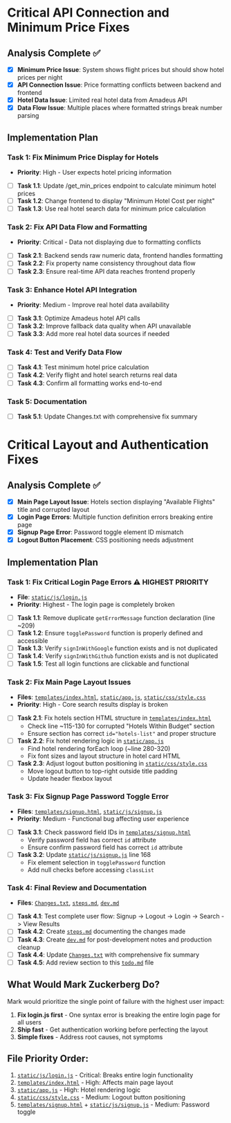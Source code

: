 # Critical API Connection and Minimum Price Fixes

## Analysis Complete ✅
- [x] **Minimum Price Issue**: System shows flight prices but should show hotel prices per night
- [x] **API Connection Issue**: Price formatting conflicts between backend and frontend
- [x] **Hotel Data Issue**: Limited real hotel data from Amadeus API
- [x] **Data Flow Issue**: Multiple places where formatted strings break number parsing

## Implementation Plan

### Task 1: Fix Minimum Price Display for Hotels
- **Priority**: High - User expects hotel pricing information
- [ ] **Task 1.1**: Update /get_min_prices endpoint to calculate minimum hotel prices
- [ ] **Task 1.2**: Change frontend to display "Minimum Hotel Cost per night"
- [ ] **Task 1.3**: Use real hotel search data for minimum price calculation

### Task 2: Fix API Data Flow and Formatting
- **Priority**: Critical - Data not displaying due to formatting conflicts
- [ ] **Task 2.1**: Backend sends raw numeric data, frontend handles formatting
- [ ] **Task 2.2**: Fix property name consistency throughout data flow
- [ ] **Task 2.3**: Ensure real-time API data reaches frontend properly

### Task 3: Enhance Hotel API Integration
- **Priority**: Medium - Improve real hotel data availability
- [ ] **Task 3.1**: Optimize Amadeus hotel API calls
- [ ] **Task 3.2**: Improve fallback data quality when API unavailable
- [ ] **Task 3.3**: Add more real hotel data sources if needed

### Task 4: Test and Verify Data Flow
- [ ] **Task 4.1**: Test minimum hotel price calculation
- [ ] **Task 4.2**: Verify flight and hotel search returns real data
- [ ] **Task 4.3**: Confirm all formatting works end-to-end

### Task 5: Documentation
- [ ] **Task 5.1**: Update Changes.txt with comprehensive fix summary

# Critical Layout and Authentication Fixes

## Analysis Complete ✅
- [x] **Main Page Layout Issue**: Hotels section displaying "Available Flights" title and corrupted layout
- [x] **Login Page Errors**: Multiple function definition errors breaking entire page
- [x] **Signup Page Error**: Password toggle element ID mismatch
- [x] **Logout Button Placement**: CSS positioning needs adjustment

## Implementation Plan

### Task 1: Fix Critical Login Page Errors ⚠️ HIGHEST PRIORITY
- **File**: [`static/js/login.js`](static/js/login.js)
- **Priority**: Highest - The login page is completely broken
- [ ] **Task 1.1**: Remove duplicate `getErrorMessage` function declaration (line ~209)
- [ ] **Task 1.2**: Ensure `togglePassword` function is properly defined and accessible
- [ ] **Task 1.3**: Verify `signInWithGoogle` function exists and is not duplicated
- [ ] **Task 1.4**: Verify `signInWithGithub` function exists and is not duplicated
- [ ] **Task 1.5**: Test all login functions are clickable and functional

### Task 2: Fix Main Page Layout Issues
- **Files**: [`templates/index.html`](templates/index.html), [`static/app.js`](static/app.js), [`static/css/style.css`](static/css/style.css)
- **Priority**: High - Core search results display is broken
- [ ] **Task 2.1**: Fix hotels section HTML structure in [`templates/index.html`](templates/index.html)
  - Check line ~115-130 for corrupted "Hotels Within Budget" section
  - Ensure section has correct `id="hotels-list"` and proper structure
- [ ] **Task 2.2**: Fix hotel rendering logic in [`static/app.js`](static/app.js)
  - Find hotel rendering forEach loop (~line 280-320)
  - Fix font sizes and layout structure in hotel card HTML
- [ ] **Task 2.3**: Adjust logout button positioning in [`static/css/style.css`](static/css/style.css)
  - Move logout button to top-right outside title padding
  - Update header flexbox layout

### Task 3: Fix Signup Page Password Toggle Error
- **Files**: [`templates/signup.html`](templates/signup.html), [`static/js/signup.js`](static/js/signup.js)
- **Priority**: Medium - Functional bug affecting user experience
- [ ] **Task 3.1**: Check password field IDs in [`templates/signup.html`](templates/signup.html)
  - Verify password field has correct `id` attribute
  - Ensure confirm password field has correct `id` attribute
- [ ] **Task 3.2**: Update [`static/js/signup.js`](static/js/signup.js) line 168
  - Fix element selection in `togglePassword` function
  - Add null checks before accessing `classList`

### Task 4: Final Review and Documentation
- **Files**: [`Changes.txt`](Changes.txt), [`steps.md`](steps.md), [`dev.md`](dev.md)
- [ ] **Task 4.1**: Test complete user flow: Signup -> Logout -> Login -> Search -> View Results
- [ ] **Task 4.2**: Create [`steps.md`](steps.md) documenting the changes made
- [ ] **Task 4.3**: Create [`dev.md`](dev.md) for post-development notes and production cleanup
- [ ] **Task 4.4**: Update [`Changes.txt`](Changes.txt) with comprehensive fix summary
- [ ] **Task 4.5**: Add review section to this [`todo.md`](todo.md) file

## **What Would Mark Zuckerberg Do?**
Mark would prioritize the single point of failure with the highest user impact:
1. **Fix login.js first** - One syntax error is breaking the entire login page for all users
2. **Ship fast** - Get authentication working before perfecting the layout
3. **Simple fixes** - Address root causes, not symptoms

## **File Priority Order:**
1. [`static/js/login.js`](static/js/login.js) - Critical: Breaks entire login functionality
2. [`templates/index.html`](templates/index.html) - High: Affects main page layout
3. [`static/app.js`](static/app.js) - High: Hotel rendering logic
4. [`static/css/style.css`](static/css/style.css) - Medium: Logout button positioning
5. [`templates/signup.html`](templates/signup.html) + [`static/js/signup.js`](static/js/signup.js) - Medium: Password toggle
